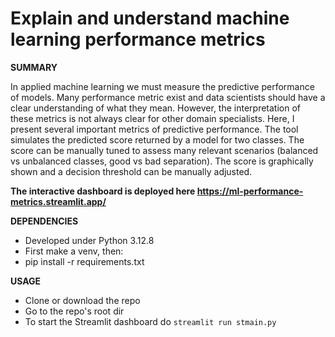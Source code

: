 # Explain and understand machine learning performance metrics

**SUMMARY**

In applied machine learning we must measure the predictive performance of models.
Many performance metric exist and data scientists should have a clear understanding of what they mean.
However, the interpretation of these metrics is not always clear for other domain specialists.
Here, I present several important metrics of predictive performance.
The tool simulates the predicted score returned by a model for two classes.
The score can be manually tuned to assess many relevant scenarios (balanced vs unbalanced classes, good vs bad separation).
The score is graphically shown and a decision threshold can be manually adjusted.

**The interactive dashboard is deployed here https://ml-performance-metrics.streamlit.app/**

**DEPENDENCIES**
* Developed under Python 3.12.8
* First make a venv, then:
* pip install -r requirements.txt

**USAGE**
* Clone or download the repo
* Go to the repo's root dir
* To start the Streamlit dashboard do ```streamlit run stmain.py```



